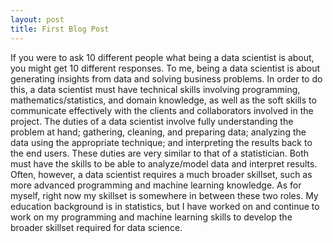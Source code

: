 ```yaml
---
layout: post
title: First Blog Post
---
```


If you were to ask 10 different people what being a data scientist is about, you might get 10 different responses. To me, being a data scientist is about generating insights from data and solving business problems. In order to do this, a data scientist must have technical skills involving programming, mathematics/statistics, and domain knowledge, as well as the soft skills to communicate effectively with the clients and collaborators involved in the project. The duties of a data scientist involve fully understanding the problem at hand; gathering, cleaning, and preparing data; analyzing the data using the appropriate technique; and interpreting the results back to the end users. These duties are very similar to that of a statistician. Both must have the skills to be able to analyze/model data and interpret results. Often, however, a data scientist requires a much broader skillset, such as more advanced programming and machine learning knowledge. As for myself, right now my skillset is somewhere in between these two roles. My education background is in statistics, but I have worked on and continue to work on my programming and machine learning skills to develop the broader skillset required for data science. 
